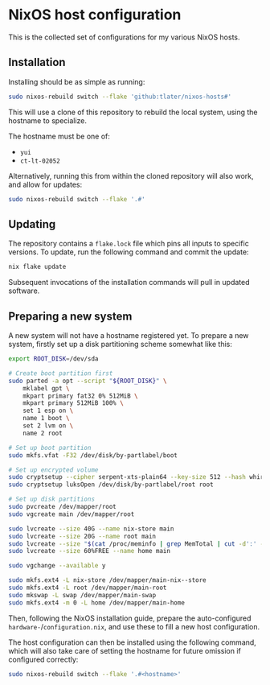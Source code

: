 # NixOS host configuration

This is the collected set of configurations for my various NixOS
hosts.

## Installation

Installing should be as simple as running:

```bash
sudo nixos-rebuild switch --flake 'github:tlater/nixos-hosts#'
```

This will use a clone of this repository to rebuild the local system,
using the hostname to specialize.

The hostname must be one of:

- `yui`
- `ct-lt-02052`

Alternatively, running this from within the cloned repository will
also work, and allow for updates:

```bash
sudo nixos-rebuild switch --flake '.#'
```

## Updating

The repository contains a `flake.lock` file which pins all inputs to
specific versions. To update, run the following command and commit the
update:

```bash
nix flake update
```

Subsequent invocations of the installation commands will pull in
updated software.

## Preparing a new system

A new system will not have a hostname registered yet. To prepare a new
system, firstly set up a disk partitioning scheme somewhat like this:

```bash
export ROOT_DISK=/dev/sda

# Create boot partition first
sudo parted -a opt --script "${ROOT_DISK}" \
    mklabel gpt \
    mkpart primary fat32 0% 512MiB \
    mkpart primary 512MiB 100% \
    set 1 esp on \
    name 1 boot \
    set 2 lvm on \
    name 2 root

# Set up boot partition
sudo mkfs.vfat -F32 /dev/disk/by-partlabel/boot

# Set up encrypted volume
sudo cryptsetup --cipher serpent-xts-plain64 --key-size 512 --hash whirlpool luksFormat /dev/disk/by-partlabel/root
sudo cryptsetup luksOpen /dev/disk/by-partlabel/root root

# Set up disk partitions
sudo pvcreate /dev/mapper/root
sudo vgcreate main /dev/mapper/root

sudo lvcreate --size 40G --name nix-store main
sudo lvcreate --size 20G --name root main
sudo lvcreate --size "$(cat /proc/meminfo | grep MemTotal | cut -d':' -f2 | sed 's/ //g')" --name swap main
sudo lvcreate --size 60%FREE --name home main

sudo vgchange --available y

sudo mkfs.ext4 -L nix-store /dev/mapper/main-nix--store
sudo mkfs.ext4 -L root /dev/mapper/main-root
sudo mkswap -L swap /dev/mapper/main-swap
sudo mkfs.ext4 -m 0 -L home /dev/mapper/main-home
```

Then, following the NixOS installation guide, prepare the
auto-configured `hardware-`/`configuration.nix`, and use these to fill
a new host configuration.

The host configuration can then be installed using the following
command, which will also take care of setting the hostname for future
omission if configured correctly:

```bash
sudo nixos-rebuild switch --flake '.#<hostname>'
```
